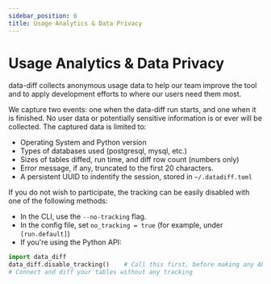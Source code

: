 ```yaml
---
sidebar_position: 6
title: Usage Analytics & Data Privacy
---
```


# Usage Analytics & Data Privacy

data-diff collects anonymous usage data to help our team improve the tool and to apply development efforts to where our users need them most.

We capture two events: one when the data-diff run starts, and one when it is finished. No user data or potentially sensitive information is or ever will be collected. The captured data is limited to:

- Operating System and Python version
- Types of databases used (postgresql, mysql, etc.)
- Sizes of tables diffed, run time, and diff row count (numbers only)
- Error message, if any, truncated to the first 20 characters.
- A persistent UUID to indentify the session, stored in `~/.datadiff.toml`

If you do not wish to participate, the tracking can be easily disabled with one of the following methods:

* In the CLI, use the `--no-tracking` flag.
* In the config file, set `no_tracking = true` (for example, under `[run.default]`)
* If you're using the Python API:
```python
import data_diff
data_diff.disable_tracking()    # Call this first, before making any API calls
# Connect and diff your tables without any tracking
```